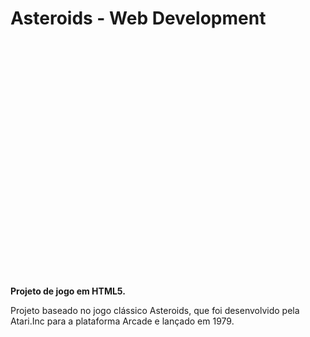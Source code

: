 # Asteroids - Web Development
<div>
   <img  style="margin-left: 900px;" src="assets/asteroidsLogo.jpg">
</div>
<b>Projeto de jogo em HTML5.</b>

<p>Projeto baseado no jogo clássico Asteroids, que foi desenvolvido pela Atari.Inc para a plataforma Arcade e lançado em 1979.</p>
